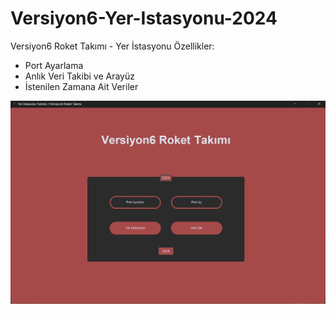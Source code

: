 ﻿# Versiyon6-Yer-Istasyonu-2024
Versiyon6 Roket Takımı - Yer İstasyonu
 Özellikler: 
 - Port Ayarlama
 - Anlık Veri Takibi ve Arayüz
 - İstenilen Zamana Ait Veriler

![Anasayfa](https://github.com/wbishoop/Versiyon6-Yer-Istasyonu-2024/blob/main/img/v6.png)
